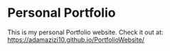 # Personal Portfolio
This is my personal Portfolio website. Check it out at:
https://adamazizi10.github.io/PortfolioWebsite/
